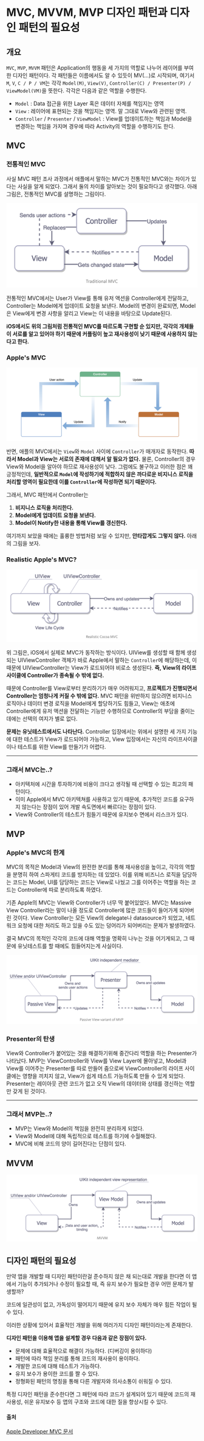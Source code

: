 # MVC, MVVM, MVP 디자인 패턴과 디자인 패턴의 필요성

## 개요

`MVC`, `MVP`, `MVVM` 패턴은 Application의 행동을 세 가지의 역할로 나누어 레이어를 부여한 디자인 패턴이다. 각 패턴들은 이름에서도 알 수 있듯이 MV(…)로 시작되며, 여기서 `M`, `V`, `C / P / VM`는 각각 `Model(M)`, `View(V)`, `Controller(C) / Presenter(P) / ViewModel(VM)`을 뜻한다. 각각은 다음과 같은 역할을 수행한다.

* `Model` : Data 접근을 위한 Layer 혹은 데이터 자체를 책임지는 영역
* `View` : 레이어에 표현되는 것을 책임지는 영역. 말 그대로 View와 관련된 영역.
* `Controller` / `Presenter` / `ViewModel` : View를 업데이트하는 책임과 Model을 변경하는 책임을 가지며 경우에 따라 Activity의 역할을 수행하기도 한다. 

## MVC

### 전통적인 MVC

사실 MVC 패턴 조사 과정에서 애플에서 말하는 MVC가 전통적인 MVC와는 차이가 있다는 사실을 알게 되었다. 그래서 둘의 차이를 알아보는 것이 필요하다고 생각했다. 아래 그림은, 전통적인 MVC를 설명하는 그림이다.

![traditional-mvc](./Resources/Traditional_MVC.png)

전통적인 MVC에서는 User가 View를 통해 유저 액션을 Controller에게 전달하고, Controller는 Model에게 업데이트 요청을 보낸다. Model의 변경이 완료되면, Model은 View에게 변경 사항을 알리고 View는 이 내용을 바탕으로 Update된다.

**iOS에서도 위의 그림처럼 전통적인 MVC를 따르도록 구현할 순 있지만, 각각의 개체들이 서로를 알고 있어야 하기 때문에 커플링이 높고 재사용성이 낮기 때문에 사용하지 않는다고 한다.**

### Apple's MVC

![apple-mvc](./Resources/Apple_MVC.png)

반면, 애플의 MVC에서는 `View`와 `Model` 사이에 `Controller`가 매개자로 동작한다. **따라서 Model과 View는 서로의 존재에 대해서 알 필요가 없다.** 물론, Controller의 경우 View와 Model을 알아야 하므로 재사용성이 낮다. 그럼에도 불구하고 이러한 점은 꽤 긍정적인데, **일반적으로 `Model`에 작성하기에 적합하지 않은 까다로운 비지니스 로직을 처리할 영역이 필요한데 이를 `Controller`에 작성하면 되기 때문이다.**

그래서, MVC 패턴에서 Controller는  
1. **비지니스 로직을 처리한다.**
2. **Model에게 업데이트 요청을 보낸다.**
3. **Model이 Notify한 내용을 통해 View를 갱신한다.**

여기까지 보았을 때에는 훌륭한 방법처럼 보일 수 있지만, **안타깝게도 그렇지 않다.** 아래의 그림을 보자.

### Realistic Apple's MVC?

![realistic-mvc](./Resources/Realistic_MVC.png)

위 그림은, iOS에서 실제로 MVC가 동작하는 방식이다. UIView를 생성할 때 함께 생성되는 UIViewController 객체가 바로 Apple에서 말하는 `Controller`에 해당하는데, 이 때문에 UIViewController는 View가 로드되어야 비로소 생성된다. **즉, View의 라이프사이클에 Controller가 종속될 수 밖에 없다.** 

때문에 Controller를 View로부터 분리하기가 매우 어려워지고, **프로젝트가 진행되면서 Controller는 엄청나게 커질 수 밖에 없다.** MVC 패턴을 위반하지 않으려면 비지니스 로직이나 데이터 변경 로직을 Model에게 할당하기도 힘들고, View는 애초에 Controller에게 유저 액션을 전달하는 기능만 수행하므로 Controller의 부담을 줄이는데에는 선택의 여지가 별로 없다. 

**문제는 유닛테스트에서도 나타난다.** Controller 입장에서는 위에서 설명한 세 가지 기능에 대한 테스트가 View가 로드되어야 가능하고, View 입장에서는 자신의 라이프사이클이나 테스트를 위한 View를 만들기가 어렵다.

---

### 그래서 MVC는..?

* 아키텍처에 시간을 투자하기에 비용이 크다고 생각될 때 선택할 수 있는 최고의 패턴이다.
* 이미 Apple에서 MVC 아키텍쳐를 사용하고 있기 때문에, 추가적인 코드를 요구하지 않는다는 장점이 있어 개발 속도면에서 빠르다는 장점이 있다. 
* View와 Controller의 테스트가 힘들기 때문에 유지보수 면에서 리스크가 있다.

## MVP

### Apple's MVC의 한계

MVC의 목적은 Model과 View의 완전한 분리를 통해 재사용성을 높이고, 각각의 역할을 분명히 하여 스파게티 코드를 방지하는 데 있었다. 이를 위해 비즈니스 로직을 담당하는 코드는 Model, UI를 담당하는 코드는 View로 나눴고 그를 이어주는 역할을 하는 코드는 Controller에 따로 분리하도록 하였다. 

기존 Apple의 MVC는 View와 Controller가 너무 딱 붙어있었다. MVC는 Massive View Controller라는 말이 나올 정도로 Controller에 많은 코드들이 들어가게 되어버린 것이다. View Controller는 모든 View의 delegate나 datasource가 되었고, 네트워크 요청에 대한 처리도 하고 있을 수도 있는 덩어리가 되어버리는 문제가 발생하였다. 

결국 MVC의 목적인 각각의 코드에 대해 역할을 명확히 나누는 것을 어기게되고, 그 때문에 유닛테스트를 할 때에도 힘들어지는게 사실이다.

![traditional-mvp](./Resources/MVP.png)

### Presenter의 탄생

View와 Controller가 붙어있는 것을 해결하기위해 중간다리 역할을 하는 Presenter가 나타났다. MVP는 ViewController와 View를 View Layer에 몰아넣고, Model과 View를 이어주는 Presenter를 따로 만들어 줌으로써 ViewController의 라이프 사이클에는 영향을 끼치지 않고, View가 쉽게 테스트 가능하도록 만들 수 있게 되었다. Presenter는 레이아웃 관련 코드가 없고 오직 View의 데이터와 상태를 갱신하는 역할만 갖게 된 것이다.

---

### 그래서 MVP는..?

* MVP는 View와 Model의 책임을 완전히 분리하게 되었다.
* View와 Model에 대해 독립적으로 테스트를 하기에 수월해졌다. 
* MVC에 비해 코드의 양이 길어진다는 단점이 있다.

## MVVM

![mvvm](./Resources/MVVM.png)

## 디자인 패턴의 필요성
만약 앱을 개발할 때 디자인 패턴이란걸 준수하지 않은 채 되는대로 개발을 한다면 이 앱에서 기능이 추가되거나 수정이 필요할 때, 즉 유지 보수가 필요한 경우 어떤 문제가 발생할까?

코드에 일관성이 없고, 가독성이 떨어지기 때문에 유지 보수 자체가 매우 힘든 작업이 될 수 있다.

이러한 상황에 있어서 효율적인 개발을 위해 여러가지 디자인 패턴이라는게 존재한다.

**디자인 패턴을 이용해 앱을 설계할 경우 다음과 같은 장점이 있다.**

* 문제에 대해 효율적으로 해결이 가능하다. (디버깅이 용이하다)
* 패턴에 따라 책임 분리를 통해 코드의 재사용이 용이하다.
* 개발한 코드에 대해 테스트가 가능하다.
* 유지 보수가 용이한 코드를 짤 수 있다.
* 정형화된 패턴의 명칭을 통해 다른 개발자와 의사소통이 쉬워질 수 있다.

특정 디자인 패턴을 준수한다면 그 패턴에 따라 코드가 설계되어 있기 때문에 코드의 재사용성, 쉬운 유지보수 등 앱의 구조와 코드에 대한 질을 향상시킬 수 있다.

#### 출처

[Apple Developer MVC 문서](https://developer.apple.com/library/content/documentation/General/Conceptual/DevPedia-CocoaCore/MVC.html)
